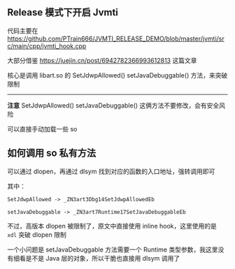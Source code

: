 ## Release 模式下开启 Jvmti

代码主要在 https://github.com/PTrain666/JVMTI_RELEASE_DEMO/blob/master/jvmti/src/main/cpp/jvmti_hook.cpp

大部分借鉴 https://juejin.cn/post/6942782366993612813 这篇文章

核心是调用 libart.so 的 SetJdwpAllowed() setJavaDebuggable() 方法，来突破限制
***
**注意**
SetJdwpAllowed() setJavaDebuggable() 这俩方法不要修改，会有安全风险

可以直接手动加载一些 so

## 如何调用 so 私有方法

可以通过 dlopen，再通过 dlsym 找到对应的函数的入口地址，强转调用即可  

其中：
```txt
SetJdwpAllowed -> _ZN3art3Dbg14SetJdwpAllowedEb  

setJavaDebuggable -> _ZN3art7Runtime17SetJavaDebuggableEb
```

不过，高版本 dlopen 被限制了，原文中直接使用 inline hook，这里使用的是 `xdl` 突破 dlopen 限制

一个小问题是 setJavaDebuggable 方法需要一个 Runtime 类型参数，我这里没有细看是不是 Java 层的对象，所以干脆也直接用 dlsym 调用了
